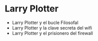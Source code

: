 # Larry Plotter

* Larry Plotter y el bucle Filosofal
* Larry Plotter y la clave secreta del wifi
* Larry Plotter y el prisionero del firewall

